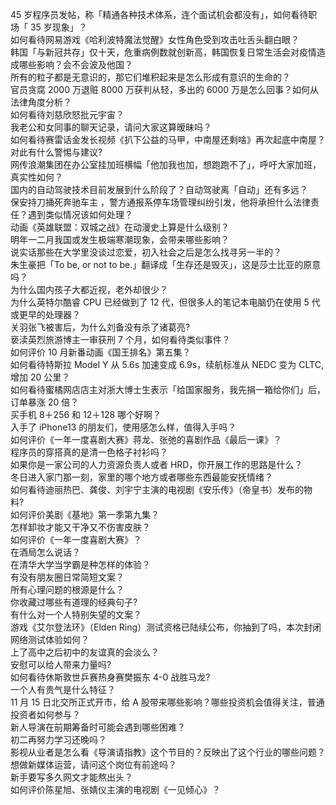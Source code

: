 45 岁程序员发帖，称「精通各种技术体系，连个面试机会都没有」，如何看待职场「 35 岁现象」？  
如何看待网易游戏《哈利波特魔法觉醒》女性角色受到攻击吐舌头翻白眼？  
韩国「与新冠共存」仅十天，危重病例数就创新高，韩国恢复日常生活会对疫情造成哪些影响？会不会波及他国？  
所有的粒子都是无意识的，那它们堆积起来是怎么形成有意识的生命的？  
官员贪腐 2000 万退赃 8000 万获判从轻，多出的 6000 万是怎么回事？如何从法律角度分析？  
如何看待刘慈欣怒批元宇宙？  
我老公和女同事的聊天记录，请问大家这算暧昧吗？  
如何看待赛雷话金发长视频《扒下公益的马甲，中南屋还剩啥》再次起底中南屋？对此有什么警惕与建议?  
网传浪潮集团在办公室挂加班横幅「他加我也加，想跑跑不了」，呼吁大家加班，真实性如何？  
国内的自动驾驶技术目前发展到什么阶段了？自动驾驶离「自动」还有多远？  
保安持刀捅死奔驰车主 ，警方通报系停车场管理纠纷引发，他将承担什么法律责任？遇到类似情况该如何处理？  
动画《英雄联盟：双城之战》在动漫史上算是什么级别？  
明年一二月我国或发生极端寒潮现象，会带来哪些影响？  
说实话那些在大学里没谈过恋爱，初入社会之后是怎么找寻另一半的？  
朱生豪把「To be, or not to be.」翻译成「生存还是毁灭」，这是莎士比亚的原意吗？  
为什么国内孩子大都近视，老外却很少？  
为什么英特尔酷睿 CPU 已经做到了 12 代，但很多人的笔记本电脑仍在使用 5 代或更早的处理器？  
关羽张飞被害后，为什么刘备没有杀了诸葛亮?  
亵渎英烈旅游博主一审获刑 7 个月，如何看待类似事件？  
如何评价 10 月新番动画《国王排名》第五集？  
如何看待特斯拉 Model Y 从 5.6s 加速变成 6.9s，续航标准从 NEDC 变为 CLTC, 增加 20 公里？  
如何看待蜜橘网店店主对浙大博士生表示「给国家服务，我先捐一箱给你们」后，订单暴涨 20 倍？  
买手机 8＋256 和 12＋128 哪个好啊？  
入手了 iPhone13 的朋友们，使用感怎么样，值得入手吗？  
如何评价《一年一度喜剧大赛》蒋龙、张弛的喜剧作品《最后一课》？  
程序员的穿搭真的是清一色格子衬衫吗？  
如果你是一家公司的人力资源负责人或者 HRD，你开展工作的思路是什么？  
冬日进入家门那一刻，家里的哪个地方或者哪些东西最能安抚情绪？  
如何看待迪丽热巴、龚俊、刘宇宁主演的电视剧《安乐传》（帝皇书）发布的物料?  
如何评价美剧《基地》第一季第九集？  
怎样卸妆才能又干净又不伤害皮肤？  
如何评价《一年一度喜剧大赛》？  
在酒局怎么说话？  
在清华大学当学霸是种怎样的体验？  
有没有朋友圈日常简短文案？  
所有心理问题的根源是什么？  
你收藏过哪些有道理的经典句子?  
有什么对一个人特别失望的文案？  
游戏《艾尔登法环》（Elden Ring）测试资格已陆续公布，你抽到了吗，本次封闭网络测试体验如何？  
上了高中之后初中的友谊真的会淡么？  
安慰可以给人带来力量吗?  
如何看待休斯敦世乒赛热身赛樊振东 4-0 战胜马龙?  
一个人有贵气是什么特征？  
11 月 15 日北交所正式开市，给 A 股带来哪些影响？哪些投资机会值得关注，普通投资者如何参与？  
新人导演在前期筹备时可能会遇到哪些困难？  
初二再努力学习还晚吗？  
影视从业者是怎么看《导演请指教》这个节目的？反映出了这个行业的哪些问题？  
想做新媒体运营，请问这个岗位有前途吗？  
新手要写多久网文才能熬出头？  
如何评价陈星旭、张婧仪主演的电视剧《一见倾心》？  
